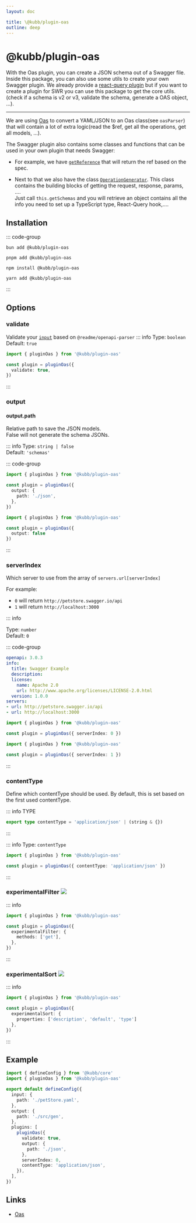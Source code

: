```yaml
---
layout: doc

title: \@kubb/plugin-oas
outline: deep
---
```


# @kubb/plugin-oas

With the Oas plugin, you can create a JSON schema out of a Swagger file.
Inside this package, you can also use some utils to create your own Swagger plugin.
We already provide a [react-query plugin](/plugins/plugin-tanstack-query) but if you want to create a plugin for SWR you can use this package to get the core utils.(check if a schema is v2 or v3, validate the schema, generate a OAS object, ...).

<hr/>

We are using [Oas](https://github.com/readmeio/oas) to convert a YAML/JSON to an Oas class(see `oasParser`) that will contain a lot of extra logic(read the $ref, get all the operations, get all models, ...).

The Swagger plugin also contains some classes and functions that can be used in your own plugin that needs Swagger:

- For example, we have [`getReference`](https://github.com/kubb-labs/kubb/blob/main/packages/swagger/src/utils/getReference.ts) that will return the ref based on the spec.

- Next to that we also have the class [`OperationGenerator`](https://github.com/kubb-labs/kubb/blob/main/packages/swagger/src/OperationGenerator.ts). This class contains the building blocks of getting the request, response, params, ....
  <br/>Just call `this.getSchemas` and you will retrieve an object contains all the info you need to set up a TypeScript type, React-Query hook,....

## Installation

::: code-group

```shell [bun <img src="/feature/bun.svg"/>]
bun add @kubb/plugin-oas
```

```shell [pnpm <img src="/feature/pnpm.svg"/>]
pnpm add @kubb/plugin-oas
```

```shell [npm <img src="/feature/npm.svg"/>]
npm install @kubb/plugin-oas
```

```shell [yarn <img src="/feature/yarn.svg"/>]
yarn add @kubb/plugin-oas
```

:::

## Options

### validate

Validate your [`input`](/config/input) based on `@readme/openapi-parser`
::: info
Type: `boolean` <br/>
Default: `true`

```typescript
import { pluginOas } from '@kubb/plugin-oas'

const plugin = pluginOas({
  validate: true,
})
```
:::

### output

#### output.path

Relative path to save the JSON models.<br/>
False will not generate the schema JSONs.

::: info
Type: `string | false` <br/>
Default: `'schemas'`

::: code-group

```typescript [output string]
import { pluginOas } from '@kubb/plugin-oas'

const plugin = pluginOas({
  output: {
    path: './json',
  },
})
```

```typescript [output false]
import { pluginOas } from '@kubb/plugin-oas'

const plugin = pluginOas({
  output: false
})
```

:::
### serverIndex

Which server to use from the array of `servers.url[serverIndex]`

For example:
- `0` will return `http://petstore.swagger.io/api`
- `1` will return `http://localhost:3000`

::: info

Type: `number` <br/>
Default: `0`

::: code-group

```yaml [OpenAPI]
openapi: 3.0.3
info:
  title: Swagger Example
  description:
  license:
    name: Apache 2.0
    url: http://www.apache.org/licenses/LICENSE-2.0.html
  version: 1.0.0
servers:
- url: http://petstore.swagger.io/api
- url: http://localhost:3000
```

```typescript [serverIndex 0]
import { pluginOas } from '@kubb/plugin-oas'

const plugin = pluginOas({ serverIndex: 0 })
```

```typescript [serverIndex 1]
import { pluginOas } from '@kubb/plugin-oas'

const plugin = pluginOas({ serverIndex: 1 })
```

:::

### contentType

Define which contentType should be used.
By default, this is set based on the first used contentType.

::: info TYPE

```typescript
export type contentType = 'application/json' | (string & {})
```
:::

::: info
Type: `contentType` <br/>

```typescript
import { pluginOas } from '@kubb/plugin-oas'

const plugin = pluginOas({ contentType: 'application/json' })
```
:::

### experimentalFilter <img src="/icons/experimental.svg"/>

::: info

```typescript
import { pluginOas } from '@kubb/plugin-oas'

const plugin = pluginOas({
  experimentalFilter: {
    methods: ['get'],
  },
})
```
:::

### experimentalSort <img src="/icons/experimental.svg"/>

::: info

```typescript
import { pluginOas } from '@kubb/plugin-oas'

const plugin = pluginOas({
  experimentalSort: {
    properties: ['description', 'default', 'type']
  },
})
```
:::

## Example

```typescript
import { defineConfig } from '@kubb/core'
import { pluginOas } from '@kubb/plugin-oas'

export default defineConfig({
  input: {
    path: './petStore.yaml',
  },
  output: {
    path: './src/gen',
  },
  plugins: [
    pluginOas({
      validate: true,
      output: {
        path: './json',
      },
      serverIndex: 0,
      contentType: 'application/json',
    }),
  ],
})
```

## Links

- [Oas](https://github.com/readmeio/oas)

